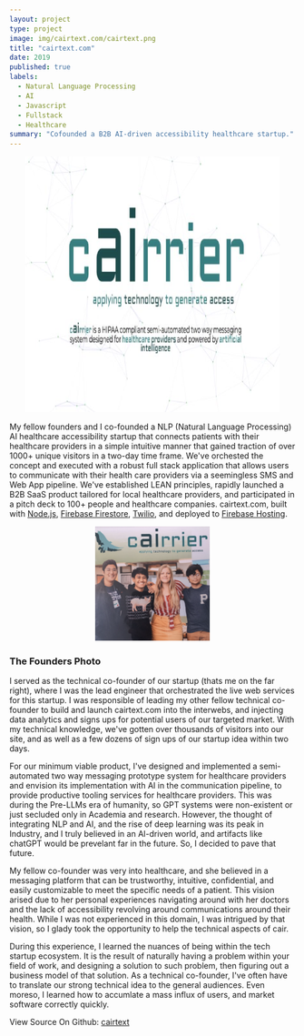 ```yaml
---
layout: project
type: project
image: img/cairtext.com/cairtext.png
title: "cairtext.com"
date: 2019
published: true
labels:
  - Natural Language Processing
  - AI
  - Javascript
  - Fullstack
  - Healthcare
summary: "Cofounded a B2B AI-driven accessibility healthcare startup."
---
```


<div style="text-align: center;">
<img class="img-fluid" src="../img/cairtext.com/cairtext.png">
</div>

My fellow founders and I co-founded a NLP (Natural Language Processing) AI healthcare accessibility startup that connects patients with their healthcare providers in a simple intuitive manner that gained traction of over 1000+ unique visitors in a two-day time frame. We've orchested the concept and executed with a robust full stack application that allows users to communicate with their health care providers via a seemingless SMS and Web App pipeline. We've established LEAN principles, rapidly launched a B2B SaaS product tailored for local healthcare providers, and participated in a pitch deck to 100+ people and healthcare companies. cairtext.com, built with [Node.js](https://nodejs.org/en/), [Firebase Firestore](https://firebase.google.com/docs/firestore), [Twilio](https://www.twilio.com/en-us), and deployed to [Firebase Hosting](https://firebase.google.com/docs/hosting).

<div style="text-align: center;">
  <img class="img-fluid" width="40%"
  src="../img/cairtext.com/founders-photo.png">
</div>


### The Founders Photo
I served as the technical co-founder of our startup (thats me on the far right), where I was the lead engineer that orchestrated the live web services for this startup. I was responsible of leading my other fellow technical co-founder to build and launch cairtext.com into the interwebs, and injecting data analytics and signs ups for potential users of our targeted market. With my technical knowledge, we've gotten over thousands of visitors into our site, and as well as a few dozens of sign ups of our startup idea within two days.

For our minimum viable product, I've designed and implemented a semi-automated two way messaging prototype system for healthcare providers and envision its implementation with AI in the communication pipeline, to provide productive tooling services for healthcare providers. This was during the Pre-LLMs era of humanity, so GPT systems were non-existent or just secluded only in Academia and research. However, the thought of integrating NLP and AI, and the rise of deep learning was its peak in Industry, and I truly believed in an AI-driven world, and artifacts like chatGPT would be prevelant far in the future. So, I decided to pave that future.

My fellow co-founder was very into healthcare, and she believed in a messaging platform that can be trustworthy, intuitive, confidential, and easily customizable to meet the specific needs of a patient. This vision arised due to her personal experiences navigating around with her doctors and the lack of accessibility revolving around communications around their health. While I was not experienced in this domain, I was intrigued by that vision, so I glady took the opportunity to help the technical aspects of cair.

During this experience, I learned the nuances of being within the tech startup ecosystem. It is the result of naturally having a problem within your field of work, and designing a solution to such problem, then figuring out a business model of that solution. As a technical co-founder, I've often have to translate our strong technical idea to the general audiences. Even moreso, I learned how to accumlate a mass influx of users, and market software correctly quickly.

View Source On Github: <a href="https://github.com/caslabs/cAIrrier">cairtext</a>
